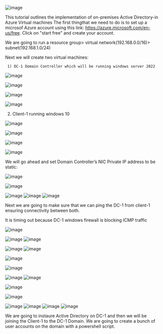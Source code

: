 
![image](https://github.com/uwinelly/On-premises-Active-Directory-/assets/129979322/66036fa5-7730-431a-9b83-98be01cb6b51)


This tutorial outlines the implementation of on-premises Active Directory-in Azure Virtual machines
The first thingthat we need to do is to set up a microsof Azure account using this link: https://azure.microsoft.com/en-us/free.
Click on "start free" and create your account.

We are going to run a resource group> virtual network(192.168.0.0/16)> subnet(192.168.1.0/24)

Next we will create two virtual machines:

     1) DC-1 Domain Controller which will be running windows server 2022
     
   
     

![image](https://github.com/uwinelly/On-premises-Active-Directory-/assets/129979322/ebd22b3a-5615-4079-98ef-9f65e116288b)


![image](https://github.com/uwinelly/On-premises-Active-Directory-/assets/129979322/b5386f45-084b-4ac9-b260-d8f15adc0ee7)



![image](https://github.com/uwinelly/On-premises-Active-Directory-/assets/129979322/26225fcc-5ae1-4922-ad13-845c573b2250)

![image](https://github.com/uwinelly/On-premises-Active-Directory-/assets/129979322/a427c3b4-3654-4d7e-9a28-97ab55f4f102)


  2) Client-1 running windows 10

![image](https://github.com/uwinelly/On-premises-Active-Directory-/assets/129979322/ab5c71cf-1531-40fe-8bf0-9a0aa1b79660)

![image](https://github.com/uwinelly/On-premises-Active-Directory-/assets/129979322/790447b9-4a5d-45cd-9181-a86d361c29f9)

![image](https://github.com/uwinelly/On-premises-Active-Directory-/assets/129979322/56931096-d017-4f11-838b-6261a1bcb24c)

![image](https://github.com/uwinelly/On-premises-Active-Directory-/assets/129979322/238473f8-12b9-4f43-a161-74035511878d)



We will go ahead and set Domain Controller’s NIC Private IP address to be static:

![image](https://github.com/uwinelly/On-premises-Active-Directory-/assets/129979322/294987d6-f1f1-495b-bb9d-e52956a03d06)

![image](https://github.com/uwinelly/On-premises-Active-Directory-/assets/129979322/82423108-34a2-4ad2-b55f-a0dc52efa658)

![image](https://github.com/uwinelly/On-premises-Active-Directory-/assets/129979322/094e753d-56bf-4cf8-af9c-04fdb9737cb0)
![image](https://github.com/uwinelly/On-premises-Active-Directory-/assets/129979322/fae131c3-a8c4-46df-812d-0ed899b9e9e6)
![image](https://github.com/uwinelly/On-premises-Active-Directory-/assets/129979322/5a7f7ff4-8de1-4c70-91d7-341ef891ca44)





Next we are going to make sure that we can ping the DC-1 from client-1 ensuring connectivity between both.

It is timing out because DC-1 windows firewall is blocking ICMP traffic

![image](https://github.com/uwinelly/On-premises-Active-Directory-/assets/129979322/481b4afc-ef56-4333-adb9-6159189df067)

![image](https://github.com/uwinelly/On-premises-Active-Directory-/assets/129979322/83cc3387-0a9a-40a7-b514-d8247d2290a6)
![image](https://github.com/uwinelly/On-premises-Active-Directory-/assets/129979322/2ccdb9a7-a6a1-47af-950f-ae6cbd1e4122)

![image](https://github.com/uwinelly/On-premises-Active-Directory-/assets/129979322/df1f85c2-fd35-495b-8f53-025479742e7c)
![image](https://github.com/uwinelly/On-premises-Active-Directory-/assets/129979322/fda7037b-54c2-4982-a4b1-a2795dd30fc9)

![image](https://github.com/uwinelly/On-premises-Active-Directory-/assets/129979322/e3216640-2ccb-4005-8d47-5af9c343377a)


![image](https://github.com/uwinelly/On-premises-Active-Directory-/assets/129979322/a2007fd5-df4b-4f62-b022-db1ae0b6cfa5)

![image](https://github.com/uwinelly/On-premises-Active-Directory-/assets/129979322/72879a63-5257-49b7-a415-927f12aa57c5)
![image](https://github.com/uwinelly/On-premises-Active-Directory-/assets/129979322/336fceac-ae08-4f19-9fb9-cd74f015b2b9)

![image](https://github.com/uwinelly/On-premises-Active-Directory-/assets/129979322/ad8a74f9-afdd-4ea3-8f1b-003234fe79b0)

![image](https://github.com/uwinelly/On-premises-Active-Directory-/assets/129979322/97af5e01-451f-4133-85df-1176f31b1b9f)

![image](https://github.com/uwinelly/On-premises-Active-Directory-/assets/129979322/b86e4747-7750-44ba-8f12-9dd397762d5c)
![image](https://github.com/uwinelly/On-premises-Active-Directory-/assets/129979322/45e364ec-7d6d-4eb0-8427-675a3ecf5d7c)
![image](https://github.com/uwinelly/On-premises-Active-Directory-/assets/129979322/511f2fe3-67dc-4a9f-aa7f-8f853048a6f2)
![image](https://github.com/uwinelly/On-premises-Active-Directory-/assets/129979322/48709bf0-0dfd-4010-9307-5e104630c6dd)











     
We are going to instaure Active Directory on DC-1 and then we will be joining the Client-1 to the DC-1 Domain.
We are going to create a bunch of user accounts on the domain with a powershell script.

